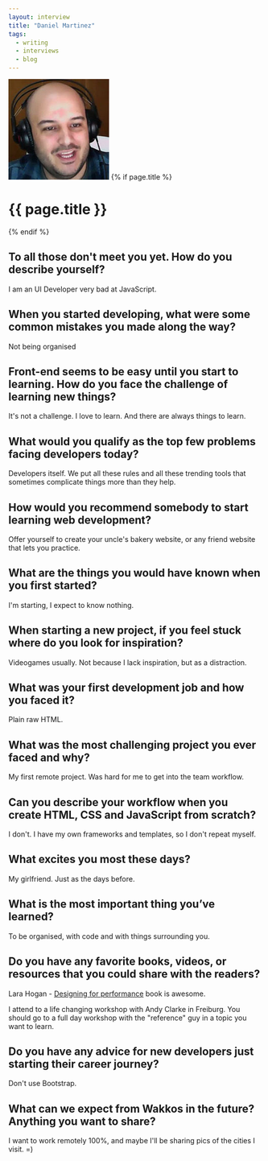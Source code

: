 ```yaml
---
layout: interview
title: "Daniel Martinez"
tags:
  - writing
  - interviews
  - blog
---
```

<img class="home-section__portrait" src="/images/portrait-daniel-martinez.jpg" alt="Photo Daniel Martínez"  />
{% if page.title %} 
  <h1 class="interviews__h1">{{ page.title }}</h1> 
{% endif %}

## To all those don't meet you yet. How do you describe yourself?
I am an UI Developer very bad at JavaScript.

## When you started developing, what were some common mistakes you made along the way?
Not being organised

## Front-end seems to be easy until you start to learning. How do you face the challenge of learning new things?
It's not a challenge. I love to learn. And there are always things to learn.

## What would you qualify as the top few problems facing developers today?
Developers itself. We put all these rules and all these trending tools that sometimes complicate things more than they help.

## How would you recommend somebody to start learning web development?
Offer yourself to create your uncle's bakery website, or any friend website that lets you practice.

## What are the things you would have known when you first started?
I'm starting, I expect to know nothing.

## When starting a new project, if you feel stuck where do you look for inspiration?
Videogames usually. Not because I lack inspiration, but as a distraction.

## What was your first development job and how you faced it?
Plain raw HTML.

## What was the most challenging project you ever faced and why?
My first remote project. Was hard for me to get into the team workflow.

## Can you describe your workflow when you create HTML, CSS and JavaScript from scratch?
I don't. I have my own frameworks and templates, so I don't repeat myself.

## What excites you most these days?
My girlfriend. Just as the days before.

## What is the most important thing you’ve learned?
To be organised, with code and with things surrounding you.

## Do you have any favorite books, videos, or resources that you could share with the readers?
Lara Hogan - [Designing for performance](http://shop.oreilly.com/product/0636920033578.do) book is awesome.

I attend to a life changing workshop with Andy Clarke in Freiburg. You should go to a full day workshop with the "reference" guy in a topic you want to learn.

## Do you have any advice for new developers just starting their career journey?
Don't use Bootstrap.

## What can we expect from Wakkos in the future? Anything you want to share?
I want to work remotely 100%, and maybe I'll be sharing pics of the cities I visit. =)